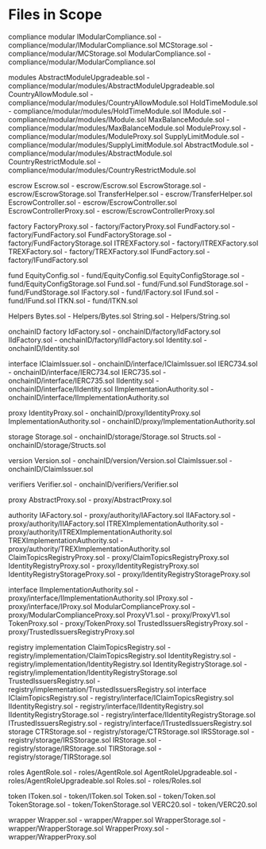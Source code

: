 # Files in Scope

compliance
 modular
	IModularCompliance.sol - compliance/modular/IModularCompliance.sol
	MCStorage.sol - compliance/modular/MCStorage.sol
	ModularCompliance.sol - compliance/modular/ModularCompliance.sol
	
  modules
		AbstractModuleUpgradeable.sol - compliance/modular/modules/AbstractModuleUpgradeable.sol
		CountryAllowModule.sol - compliance/modular/modules/CountryAllowModule.sol
		HoldTimeModule.sol - compliance/modular/modules/HoldTimeModule.sol
		IModule.sol - compliance/modular/modules/IModule.sol
		MaxBalanceModule.sol - compliance/modular/modules/MaxBalanceModule.sol
		ModuleProxy.sol - compliance/modular/modules/ModuleProxy.sol
		SupplyLimitModule.sol - compliance/modular/modules/SupplyLimitModule.sol
		AbstractModule.sol - compliance/modular/modules/AbstractModule.sol
		CountryRestrictModule.sol - compliance/modular/modules/CountryRestrictModule.sol
		
escrow
	Escrow.sol - escrow/Escrow.sol
	EscrowStorage.sol - escrow/EscrowStorage.sol
	TransferHelper.sol - escrow/TransferHelper.sol
	EscrowController.sol - escrow/EscrowController.sol
	EscrowControllerProxy.sol - escrow/EscrowControllerProxy.sol

factory
	FactoryProxy.sol - factory/FactoryProxy.sol
	FundFactory.sol - factory/FundFactory.sol
	FundFactoryStorage.sol - factory/FundFactoryStorage.sol
	ITREXFactory.sol - factory/ITREXFactory.sol
	TREXFactory.sol - factory/TREXFactory.sol
	IFundFactory.sol - factory/IFundFactory.sol
	
fund
	EquityConfig.sol - fund/EquityConfig.sol
	EquityConfigStorage.sol - fund/EquityConfigStorage.sol
	Fund.sol - fund/Fund.sol
	FundStorage.sol - fund/FundStorage.sol
	IFactory.sol - fund/IFactory.sol
	IFund.sol - fund/IFund.sol
	ITKN.sol - fund/ITKN.sol
	
Helpers
	Bytes.sol - Helpers/Bytes.sol
	String.sol - Helpers/String.sol
	
onchainID
 factory
	IdFactory.sol - onchainID/factory/IdFactory.sol
	IIdFactory.sol - onchainID/factory/IIdFactory.sol
Identity.sol - onchainID/Identity.sol

 interface
	IClaimIssuer.sol - onchainID/interface/IClaimIssuer.sol
	IERC734.sol - onchainID/interface/IERC734.sol
	IERC735.sol - onchainID/interface/IERC735.sol
	IIdentity.sol - onchainID/interface/IIdentity.sol
	IImplementationAuthority.sol - onchainID/interface/IImplementationAuthority.sol
	
 proxy
	IdentityProxy.sol - onchainID/proxy/IdentityProxy.sol
	ImplementationAuthority.sol - onchainID/proxy/ImplementationAuthority.sol

 storage
	Storage.sol - onchainID/storage/Storage.sol
	Structs.sol - onchainID/storage/Structs.sol
	
 version
	Version.sol - onchainID/version/Version.sol
	ClaimIssuer.sol - onchainID/ClaimIssuer.sol

 verifiers
	Verifier.sol - onchainID/verifiers/Verifier.sol

 proxy
	AbstractProxy.sol - proxy/AbstractProxy.sol

 authority
	IAFactory.sol - proxy/authority/IAFactory.sol
	IIAFactory.sol - proxy/authority/IIAFactory.sol
	ITREXImplementationAuthority.sol - proxy/authority/ITREXImplementationAuthority.sol
	TREXImplementationAuthority.sol - proxy/authority/TREXImplementationAuthority.sol
	ClaimTopicsRegistryProxy.sol - proxy/ClaimTopicsRegistryProxy.sol
	IdentityRegistryProxy.sol - proxy/IdentityRegistryProxy.sol
	IdentityRegistryStorageProxy.sol - proxy/IdentityRegistryStorageProxy.sol
	
 interface
	IImplementationAuthority.sol - proxy/interface/IImplementationAuthority.sol
	IProxy.sol - proxy/interface/IProxy.sol
	ModularComplianceProxy.sol - proxy/ModularComplianceProxy.sol
	ProxyV1.sol - proxy/ProxyV1.sol
	TokenProxy.sol - proxy/TokenProxy.sol
	TrustedIssuersRegistryProxy.sol - proxy/TrustedIssuersRegistryProxy.sol
	

registry
  implementation
		ClaimTopicsRegistry.sol - registry/implementation/ClaimTopicsRegistry.sol
		IdentityRegistry.sol - registry/implementation/IdentityRegistry.sol
		IdentityRegistryStorage.sol - registry/implementation/IdentityRegistryStorage.sol
		TrustedIssuersRegistry.sol - registry/implementation/TrustedIssuersRegistry.sol
  interface
		IClaimTopicsRegistry.sol - registry/interface/IClaimTopicsRegistry.sol
		IIdentityRegistry.sol - registry/interface/IIdentityRegistry.sol
		IIdentityRegistryStorage.sol - registry/interface/IIdentityRegistryStorage.sol
		ITrustedIssuersRegistry.sol - registry/interface/ITrustedIssuersRegistry.sol
  storage
		CTRStorage.sol - registry/storage/CTRStorage.sol
		IRSStorage.sol - registry/storage/IRSStorage.sol
		IRStorage.sol - registry/storage/IRStorage.sol
		TIRStorage.sol - registry/storage/TIRStorage.sol

 roles
	AgentRole.sol - roles/AgentRole.sol
	AgentRoleUpgradeable.sol - roles/AgentRoleUpgradeable.sol
	Roles.sol - roles/Roles.sol

 token
	IToken.sol - token/IToken.sol
	Token.sol - token/Token.sol
	TokenStorage.sol - token/TokenStorage.sol
	VERC20.sol - token/VERC20.sol

 wrapper
	Wrapper.sol - wrapper/Wrapper.sol
	WrapperStorage.sol - wrapper/WrapperStorage.sol
	WrapperProxy.sol - wrapper/WrapperProxy.sol
